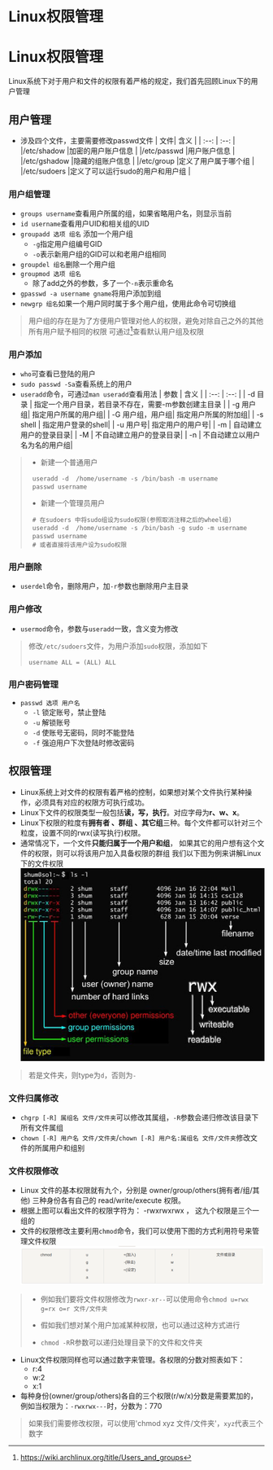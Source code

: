 # Linux权限管理

# Linux权限管理
Linux系统下对于用户和文件的权限有着严格的规定，我们首先回顾Linux下的用户管理
## 用户管理
* 涉及四个文件，主要需要修改passwd文件
| 文件| 含义 |
|  :--:  |  :--:  |
|/etc/shadow |加密的用户账户信息 |
|/etc/passwd |用户账户信息 |
|/etc/gshadow |隐藏的组账户信息 |
|/etc/group |定义了用户属于哪个组 |
|/etc/sudoers |定义了可以运行sudo的用户和用户组 |
### 用户组管理
* `groups username`查看用户所属的组，如果省略用户名，则显示当前
* `id username`查看用户UID和相关组的UID
* `groupadd 选项 组名` 添加一个用户组
    * `-g`指定用户组编号GID
    * `-o`表示新用户组的GID可以和老用户组相同
* `groupdel 组名`删除一个用户组
* `groupmod 选项 组名`
    * 除了add之外的参数，多了一个`-n`表示重命名
* `gpasswd -a username gname`将用户添加到组
* `newgrp 组名`如果一个用户同时属于多个用户组，使用此命令可切换组
> 用户组的存在是为了方便用户管理对他人的权限，避免对除自己之外的其他所有用户赋予相同的权限
> 可通过[^1]查看默认用户组及权限
### 用户添加
* `who`可查看已登陆的用户
* `sudo passwd -Sa`查看系统上的用户
* `useradd`命令，可通过`man useradd`查看用法
| 参数 | 含义 |
|  :--:  |  :--:  |
| -d 目录 | 指定一个用户目录，若目录不存在，需要-m参数创建主目录 |
| -g 用户组| 指定用户所属的用户组|
| -G 用户组，用户组| 指定用户所属的附加组|
| -s shell | 指定用户登录的shell|
| -u 用户号| 指定用户的用户号|
| -m | 自动建立用户的登录目录|
| -M | 不自动建立用户的登录目录|
| -n | 不自动建立以用户名为名的用户组|
> * 新建一个普通用户
> ```shell
>  useradd -d  /home/username -s /bin/bash -m username 
>  passwd username
>  ```
> * 新建一个管理员用户
> ```shell
>  # 在sudoers 中将sudo组设为sudo权限(参照取消注释之后的wheel组)
>  useradd -d  /home/username -s /bin/bash -g sudo -m username 
>  passwd username
>  # 或者直接将该用户设为sudo权限
>  ```

### 用户删除
* `userdel`命令，删除用户，加`-r`参数也删除用户主目录
### 用户修改
* `usermod`命令，参数与`useradd`一致，含义变为修改
> 修改`/etc/sudoers`文件，为用户添加`sudo`权限，添加如下
> ```shell
> username ALL = (ALL) ALL
> ```
### 用户密码管理
* `passwd 选项 用户名`
    * `-l` 锁定账号，禁止登陆
    * `-u` 解锁账号
    * `-d` 使账号无密码，同时不能登陆
    * `-f` 强迫用户下次登陆时修改密码
## 权限管理
* Linux系统上对文件的权限有着严格的控制，如果想对某个文件执行某种操作，必须具有对应的权限方可执行成功。
* Linux下文件的权限类型一般包括**读，写，执行**。对应字母为**r、w、x**。
* Linux下权限的粒度有**拥有者 、群组 、其它组**三种。每个文件都可以针对三个粒度，设置不同的rwx(读写执行)权限。
* 通常情况下，一个文件**只能归属于一个用户和组**， 如果其它的用户想有这个文件的权限，则可以将该用户加入具备权限的群组
我们以下图为例来讲解Linux下的文件权限
![文件权限](/Linux权限管理/文件权限.jpg "文件权限示例")
> 若是文件夹，则type为`d`，否则为`-`
### 文件归属修改
* `chgrp [-R] 属组名 文件/文件夹`可以修改其属组，`-R`参数会递归修改该目录下所有文件属组
* `chown [-R] 用户名 文件/文件夹`/`chown [-R] 用户名:属组名 文件/文件夹`修改文件的所属用户和组别
### 文件权限修改
* Linux 文件的基本权限就有九个，分别是 owner/group/others(拥有者/组/其他) 三种身份各有自己的 read/write/execute 权限。
* 根据上图可以看出文件的权限字符为： -rwxrwxrwx ， 这九个权限是三个一组的
* 文件的权限修改主要利用`chmod`命令，我们可以使用下图的方式利用符号来管理文件权限
![符号权限管理](/Linux权限管理/符号权限管理.png "符号权限管理")
> * 例如我们要将文件权限修改为`rwxr-xr--`可以使用命令`chmod u=rwx g=rx o=r 文件/文件夹`
>
> * 假如我们想对某个用户加减某种权限，也可以通过这种方式进行
> 
> * `chmod -R`R参数可以递归处理目录下的文件和文件夹

* Linux文件权限同样也可以通过数字来管理。各权限的分数对照表如下：
    * r:4
    * w:2
    * x:1
* 每种身份(owner/group/others)各自的三个权限(r/w/x)分数是需要累加的，例如当权限为：`-rwxrwx---`时，分数为：770
> 如果我们需要修改权限，可以使用'chmod xyz 文件/文件夹'，`xyz`代表三个数字

[^1]:https://wiki.archlinux.org/title/Users_and_groups



